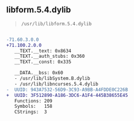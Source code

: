 ## libform.5.4.dylib

> `/usr/lib/libform.5.4.dylib`

```diff

-71.60.3.0.0
+71.100.2.0.0
   __TEXT.__text: 0x8634
   __TEXT.__auth_stubs: 0x360
   __TEXT.__const: 0x335

   __DATA.__bss: 0x60
   - /usr/lib/libSystem.B.dylib
   - /usr/lib/libncurses.5.4.dylib
-  UUID: 943A7532-56D9-3C93-A9BB-A4FDDE0C226B
+  UUID: 3F512890-A186-3DC6-A1F4-445B38655E45
   Functions: 209
   Symbols:   158
   CStrings:  3

```
